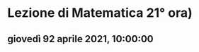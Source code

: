# Lezione di Matematica 21° ora)

## giovedì 92 aprile 2021, 10:00:00


<!--stackedit_data:
eyJoaXN0b3J5IjpbLTU4NTU0NTI2MF19
-->